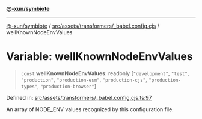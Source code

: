 [**@-xun/symbiote**](../../../../../README.md)

***

[@-xun/symbiote](../../../../../README.md) / [src/assets/transformers/\_babel.config.cjs](../README.md) / wellKnownNodeEnvValues

# Variable: wellKnownNodeEnvValues

> `const` **wellKnownNodeEnvValues**: readonly \[`"development"`, `"test"`, `"production"`, `"production-esm"`, `"production-cjs"`, `"production-types"`, `"production-browser"`\]

Defined in: [src/assets/transformers/\_babel.config.cjs.ts:97](https://github.com/Xunnamius/symbiote/blob/6c12fe85338c1ca20a9b3dedd0e391ce548a98a4/src/assets/transformers/_babel.config.cjs.ts#L97)

An array of NODE_ENV values recognized by this configuration file.
